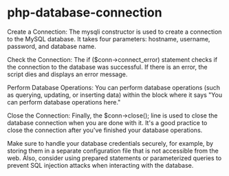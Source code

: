 # php-database-connection       
Create a Connection: The mysqli constructor is used to create a connection to the MySQL database. It takes four parameters: hostname, username, password, and database name.

Check the Connection: The if ($conn->connect_error) statement checks if the connection to the database was successful. If there is an error, the script dies and displays an error message.

Perform Database Operations: You can perform database operations (such as querying, updating, or inserting data) within the block where it says "You can perform database operations here."

Close the Connection: Finally, the $conn->close(); line is used to close the database connection when you are done with it. It's a good practice to close the connection after you've finished your database operations.

Make sure to handle your database credentials securely, for example, by storing them in a separate configuration file that is not accessible from the web. Also, consider using prepared statements or parameterized queries to prevent SQL injection attacks when interacting with the database.


    


        






